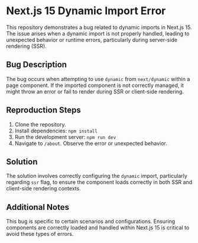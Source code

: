 # Next.js 15 Dynamic Import Error

This repository demonstrates a bug related to dynamic imports in Next.js 15.  The issue arises when a dynamic import is not properly handled, leading to unexpected behavior or runtime errors, particularly during server-side rendering (SSR).

## Bug Description

The bug occurs when attempting to use `dynamic` from `next/dynamic` within a page component. If the imported component is not correctly managed, it might throw an error or fail to render during SSR or client-side rendering.

## Reproduction Steps

1. Clone the repository.
2. Install dependencies: `npm install`
3. Run the development server: `npm run dev`
4. Navigate to `/about`. Observe the error or unexpected behavior.

## Solution

The solution involves correctly configuring the `dynamic` import, particularly regarding `ssr` flag, to ensure the component loads correctly in both SSR and client-side rendering contexts.

## Additional Notes

This bug is specific to certain scenarios and configurations. Ensuring components are correctly loaded and handled within Next.js 15 is critical to avoid these types of errors.